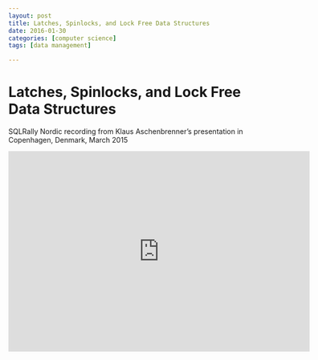 ```yaml
---
layout: post
title: Latches, Spinlocks, and Lock Free Data Structures 
date: 2016-01-30
categories: [computer science]
tags: [data management]

---
```




Latches, Spinlocks, and Lock Free Data Structures
=====

SQLRally Nordic recording from Klaus Aschenbrenner’s presentation in Copenhagen, Denmark, March 2015


<iframe width="600" height="400" src="https://www.youtube.com/embed/k5k5cXzLrSM" frameborder="0" allowfullscreen></iframe>